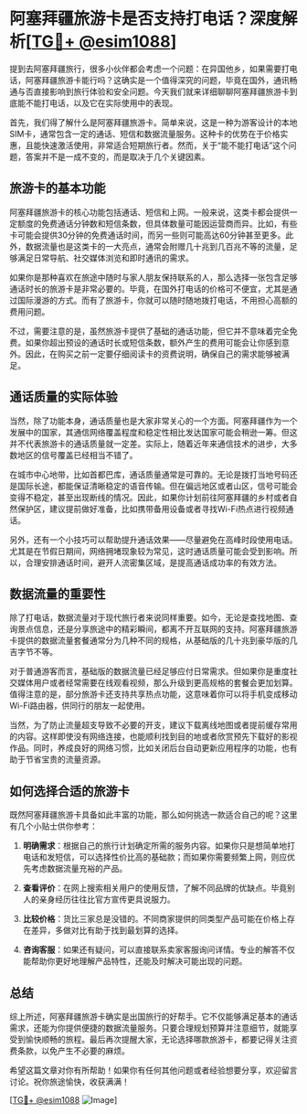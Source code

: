 # 阿塞拜疆旅游卡是否支持打电话？深度解析[[TG💪+ @esim1088](https://t.me/s/esim1088)]

提到去阿塞拜疆旅行，很多小伙伴都会考虑一个问题：在异国他乡，如果需要打电话，阿塞拜疆旅游卡能行吗？这确实是一个值得深究的问题，毕竟在国外，通讯畅通与否直接影响到旅行体验和安全问题。今天我们就来详细聊聊阿塞拜疆旅游卡到底能不能打电话，以及它在实际使用中的表现。

首先，我们得了解什么是阿塞拜疆旅游卡。简单来说，这是一种为游客设计的本地SIM卡，通常包含一定的通话、短信和数据流量服务。这种卡的优势在于价格实惠，且能快速激活使用，非常适合短期旅行者。然而，关于“能不能打电话”这个问题，答案并不是一成不变的，而是取决于几个关键因素。

## 旅游卡的基本功能

阿塞拜疆旅游卡的核心功能包括通话、短信和上网。一般来说，这类卡都会提供一定额度的免费通话分钟数和短信条数，但具体数量可能因运营商而异。比如，有些卡可能会提供30分钟的免费通话时间，而另一些则可能高达60分钟甚至更多。此外，数据流量也是这类卡的一大亮点，通常会附赠几十兆到几百兆不等的流量，足够满足日常导航、社交媒体浏览和即时通讯的需求。

如果你是那种喜欢在旅途中随时与家人朋友保持联系的人，那么选择一张包含足够通话时长的旅游卡是非常必要的。毕竟，在国外打电话的价格可不便宜，尤其是通过国际漫游的方式。而有了旅游卡，你就可以随时随地拨打电话，不用担心高额的费用问题。

不过，需要注意的是，虽然旅游卡提供了基础的通话功能，但它并不意味着完全免费。如果你超出预设的通话时长或短信条数，额外产生的费用可能会让你感到意外。因此，在购买之前一定要仔细阅读卡的资费说明，确保自己的需求能够被满足。

## 通话质量的实际体验

当然，除了功能本身，通话质量也是大家非常关心的一个方面。阿塞拜疆作为一个发展中的国家，其通信网络覆盖程度和稳定性相比发达国家可能会稍逊一筹。但这并不代表旅游卡的通话质量就一定差。实际上，随着近年来通信技术的进步，大多数地区的信号覆盖已经相当不错了。

在城市中心地带，比如首都巴库，通话质量通常是可靠的。无论是拨打当地号码还是国际长途，都能保证清晰稳定的语音传输。但在偏远地区或者山区，信号可能会变得不稳定，甚至出现断线的情况。因此，如果你计划前往阿塞拜疆的乡村或者自然保护区，建议提前做好准备，比如携带备用设备或者寻找Wi-Fi热点进行视频通话。

另外，还有一个小技巧可以帮助提升通话效果——尽量避免在高峰时段使用电话。尤其是在节假日期间，网络拥堵现象较为常见，这时通话质量可能会受到影响。所以，合理安排通话时间，避开人流密集区域，是提高通话成功率的有效方法。

## 数据流量的重要性

除了打电话，数据流量对于现代旅行者来说同样重要。如今，无论是查找地图、查询景点信息，还是分享旅途中的精彩瞬间，都离不开互联网的支持。阿塞拜疆旅游卡提供的数据流量套餐通常分为几种不同的规格，从基础版的几十兆到豪华版的几吉字节不等。

对于普通游客而言，基础版的数据流量已经足够应付日常需求。但如果你是重度社交媒体用户或者经常需要在线观看视频，那么升级到更高规格的套餐会更加划算。值得注意的是，部分旅游卡还支持共享热点功能，这意味着你可以将手机变成移动Wi-Fi路由器，供同行的朋友一起使用。

当然，为了防止流量超支导致不必要的开支，建议下载离线地图或者提前缓存常用的内容。这样即使没有网络连接，也能顺利找到目的地或者欣赏预先下载好的影视作品。同时，养成良好的网络习惯，比如关闭后台自动更新应用程序的功能，也有助于节省宝贵的流量资源。

## 如何选择合适的旅游卡

既然阿塞拜疆旅游卡具备如此丰富的功能，那么如何挑选一款适合自己的呢？这里有几个小贴士供你参考：

1. **明确需求**：根据自己的旅行计划确定所需的服务内容。如果你只是想简单地打电话和发短信，可以选择性价比高的基础款；而如果你需要频繁上网，则应优先考虑数据流量充裕的产品。

2. **查看评价**：在网上搜索相关用户的使用反馈，了解不同品牌的优缺点。毕竟别人的亲身经历往往比官方宣传更具说服力。

3. **比较价格**：货比三家总是没错的。不同商家提供的同类型产品可能在价格上存在差异，多做对比有助于找到最划算的选择。

4. **咨询客服**：如果还有疑问，可以直接联系卖家客服询问详情。专业的解答不仅能帮助你更好地理解产品特性，还能及时解决可能出现的问题。

## 总结

综上所述，阿塞拜疆旅游卡确实是出国旅行的好帮手。它不仅能够满足基本的通话需求，还能为你提供便捷的数据流量服务。只要合理规划预算并注意细节，就能享受到愉快顺畅的旅程。最后再次提醒大家，无论选择哪款旅游卡，都要记得关注资费条款，以免产生不必要的麻烦。

希望这篇文章对你有所帮助！如果你有任何其他问题或者经验想要分享，欢迎留言讨论。祝你旅途愉快，收获满满！

[[TG💪+ @esim1088](https://t.me/s/esim1088) ![Image](https://i.postimg.cc/4NQfJmqS/Snipaste-2025-05-13-00-14-12.png)]